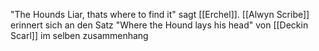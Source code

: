 "The Hounds Liar, thats where to find it" sagt [[Erchel]]. [[Alwyn Scribe]] erinnert sich an den Satz "Where the Hound lays his head" von [[Deckin Scarl]] im selben zusammenhang